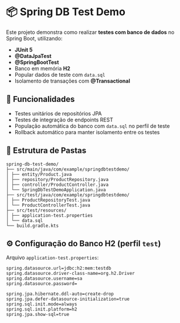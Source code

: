# 📦 Spring DB Test Demo

Este projeto demonstra como realizar **testes com banco de dados** no Spring Boot, utilizando:

- **JUnit 5**
- **@DataJpaTest**
- **@SpringBootTest**
- Banco em memória **H2**
- Popular dados de teste com `data.sql`
- Isolamento de transações com **@Transactional**

## 🚀 Funcionalidades

- Testes unitários de repositórios JPA
- Testes de integração de endpoints REST
- População automática do banco com `data.sql` no perfil de teste
- Rollback automático para manter isolamento entre os testes

## 📂 Estrutura de Pastas

```text
spring-db-test-demo/
├── src/main/java/com/example/springdbtestdemo/
│ ├── entity/Product.java
│ ├── repository/ProductRepository.java
│ ├── controller/ProductController.java
│ └── SpringDbTestDemoApplication.java
├── src/test/java/com/example/springdbtestdemo/
│ ├── ProductRepositoryTest.java
│ └── ProductControllerTest.java
├── src/test/resources/
│ ├── application-test.properties
│ └── data.sql
└── build.gradle.kts
```

## ⚙️ Configuração do Banco H2 (perfil `test`)
Arquivo `application-test.properties`:
```properties
spring.datasource.url=jdbc:h2:mem:testdb
spring.datasource.driver-class-name=org.h2.Driver
spring.datasource.username=sa
spring.datasource.password=

spring.jpa.hibernate.ddl-auto=create-drop
spring.jpa.defer-datasource-initialization=true
spring.sql.init.mode=always
spring.sql.init.platform=h2
spring.jpa.show-sql=true
```

